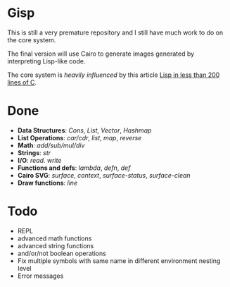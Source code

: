 # Gisp

This is still a very premature repository and I still have much work to do on the core system.

The final version will use Cairo to generate images generated by interpreting Lisp-like code.

The core system is *heavily influenced* by this article [Lisp in less than 200 lines of C](https://carld.github.io/2017/06/20/lisp-in-less-than-200-lines-of-c.html).

# Done
- **Data Structures**: *Cons*, *List*, *Vector*, *Hashmap*
- **List Operations**: *car/cdr*, *list*, *map*, *reverse*
- **Math**: *add/sub/mul/div*
- **Strings**: *str*
- **I/O**: *read*. *write*
- **Functions and defs**: *lambda*, *defn*, *def*
- **Cairo SVG**: *surface*, *context*, *surface-status*, *surface-clean* 
- **Draw functions**: *line*

# Todo
- REPL
- advanced math functions
- advanced string functions
- and/or/not boolean operations
- Fix multiple symbols with same name in different environment nesting level
- Error messages





